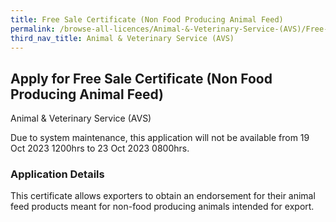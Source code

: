 ```yaml
---
title: Free Sale Certificate (Non Food Producing Animal Feed)
permalink: /browse-all-licences/Animal-&-Veterinary-Service-(AVS)/Free-Sale-Certificate-(Non-Food-Producing-Animal-Feed)
third_nav_title: Animal & Veterinary Service (AVS)
---
```


## Apply for Free Sale Certificate (Non Food Producing Animal Feed)

Animal & Veterinary Service (AVS)

<p>Due to system maintenance, this application will not be available from 19 Oct 2023 1200hrs to 23 Oct 2023 0800hrs.</p>

<H3>Application Details</H3>

<p>This certificate allows exporters to obtain an endorsement for their animal feed products meant for non-food producing animals intended for export.</p>



